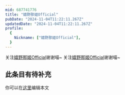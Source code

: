 ```yaml
---
mid: 687741776
title: "嬉野那姬Official"
pubDate: "2024-11-04T11:22:11.267Z"
updatedDate: "2024-11-04T11:22:11.267Z"
profile:
  {
    Nickname: ["嬉野那姬Official"],
  }
---
```


关注[嬉野那姬Official](https://space.bilibili.com/687741776)谢谢喵~ 关注[嬉野那姬Official](https://space.bilibili.com/687741776)谢谢喵~

## 此条目有待补充
你可以在[这里](https://github.com/Yuhanawa/VTuber.ICU/edit/master/src/content/v/嬉野那姬Official/index.md)编辑本文

